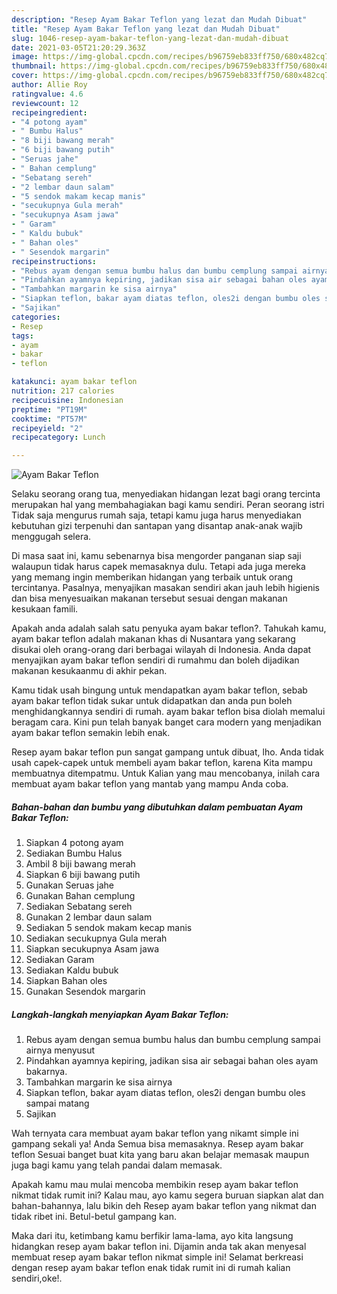 ```yaml
---
description: "Resep Ayam Bakar Teflon yang lezat dan Mudah Dibuat"
title: "Resep Ayam Bakar Teflon yang lezat dan Mudah Dibuat"
slug: 1046-resep-ayam-bakar-teflon-yang-lezat-dan-mudah-dibuat
date: 2021-03-05T21:20:29.363Z
image: https://img-global.cpcdn.com/recipes/b96759eb833ff750/680x482cq70/ayam-bakar-teflon-foto-resep-utama.jpg
thumbnail: https://img-global.cpcdn.com/recipes/b96759eb833ff750/680x482cq70/ayam-bakar-teflon-foto-resep-utama.jpg
cover: https://img-global.cpcdn.com/recipes/b96759eb833ff750/680x482cq70/ayam-bakar-teflon-foto-resep-utama.jpg
author: Allie Roy
ratingvalue: 4.6
reviewcount: 12
recipeingredient:
- "4 potong ayam"
- " Bumbu Halus"
- "8 biji bawang merah"
- "6 biji bawang putih"
- "Seruas jahe"
- " Bahan cemplung"
- "Sebatang sereh"
- "2 lembar daun salam"
- "5 sendok makam kecap manis"
- "secukupnya Gula merah"
- "secukupnya Asam jawa"
- " Garam"
- " Kaldu bubuk"
- " Bahan oles"
- " Sesendok margarin"
recipeinstructions:
- "Rebus ayam dengan semua bumbu halus dan bumbu cemplung sampai airnya menyusut"
- "Pindahkan ayamnya kepiring, jadikan sisa air sebagai bahan oles ayam bakarnya."
- "Tambahkan margarin ke sisa airnya"
- "Siapkan teflon, bakar ayam diatas teflon, oles2i dengan bumbu oles sampai matang"
- "Sajikan"
categories:
- Resep
tags:
- ayam
- bakar
- teflon

katakunci: ayam bakar teflon 
nutrition: 217 calories
recipecuisine: Indonesian
preptime: "PT19M"
cooktime: "PT57M"
recipeyield: "2"
recipecategory: Lunch

---
```



![Ayam Bakar Teflon](https://img-global.cpcdn.com/recipes/b96759eb833ff750/680x482cq70/ayam-bakar-teflon-foto-resep-utama.jpg)

Selaku seorang orang tua, menyediakan hidangan lezat bagi orang tercinta merupakan hal yang membahagiakan bagi kamu sendiri. Peran seorang istri Tidak saja mengurus rumah saja, tetapi kamu juga harus menyediakan kebutuhan gizi terpenuhi dan santapan yang disantap anak-anak wajib menggugah selera.

Di masa  saat ini, kamu sebenarnya bisa mengorder panganan siap saji walaupun tidak harus capek memasaknya dulu. Tetapi ada juga mereka yang memang ingin memberikan hidangan yang terbaik untuk orang tercintanya. Pasalnya, menyajikan masakan sendiri akan jauh lebih higienis dan bisa menyesuaikan makanan tersebut sesuai dengan makanan kesukaan famili. 



Apakah anda adalah salah satu penyuka ayam bakar teflon?. Tahukah kamu, ayam bakar teflon adalah makanan khas di Nusantara yang sekarang disukai oleh orang-orang dari berbagai wilayah di Indonesia. Anda dapat menyajikan ayam bakar teflon sendiri di rumahmu dan boleh dijadikan makanan kesukaanmu di akhir pekan.

Kamu tidak usah bingung untuk mendapatkan ayam bakar teflon, sebab ayam bakar teflon tidak sukar untuk didapatkan dan anda pun boleh menghidangkannya sendiri di rumah. ayam bakar teflon bisa diolah memalui beragam cara. Kini pun telah banyak banget cara modern yang menjadikan ayam bakar teflon semakin lebih enak.

Resep ayam bakar teflon pun sangat gampang untuk dibuat, lho. Anda tidak usah capek-capek untuk membeli ayam bakar teflon, karena Kita mampu membuatnya ditempatmu. Untuk Kalian yang mau mencobanya, inilah cara membuat ayam bakar teflon yang mantab yang mampu Anda coba.

<!--inarticleads1-->

##### Bahan-bahan dan bumbu yang dibutuhkan dalam pembuatan Ayam Bakar Teflon:

1. Siapkan 4 potong ayam
1. Sediakan  Bumbu Halus
1. Ambil 8 biji bawang merah
1. Siapkan 6 biji bawang putih
1. Gunakan Seruas jahe
1. Gunakan  Bahan cemplung
1. Sediakan Sebatang sereh
1. Gunakan 2 lembar daun salam
1. Sediakan 5 sendok makam kecap manis
1. Sediakan secukupnya Gula merah
1. Siapkan secukupnya Asam jawa
1. Sediakan  Garam
1. Sediakan  Kaldu bubuk
1. Siapkan  Bahan oles
1. Gunakan  Sesendok margarin




<!--inarticleads2-->

##### Langkah-langkah menyiapkan Ayam Bakar Teflon:

1. Rebus ayam dengan semua bumbu halus dan bumbu cemplung sampai airnya menyusut
1. Pindahkan ayamnya kepiring, jadikan sisa air sebagai bahan oles ayam bakarnya.
1. Tambahkan margarin ke sisa airnya
1. Siapkan teflon, bakar ayam diatas teflon, oles2i dengan bumbu oles sampai matang
1. Sajikan




Wah ternyata cara membuat ayam bakar teflon yang nikamt simple ini gampang sekali ya! Anda Semua bisa memasaknya. Resep ayam bakar teflon Sesuai banget buat kita yang baru akan belajar memasak maupun juga bagi kamu yang telah pandai dalam memasak.

Apakah kamu mau mulai mencoba membikin resep ayam bakar teflon nikmat tidak rumit ini? Kalau mau, ayo kamu segera buruan siapkan alat dan bahan-bahannya, lalu bikin deh Resep ayam bakar teflon yang nikmat dan tidak ribet ini. Betul-betul gampang kan. 

Maka dari itu, ketimbang kamu berfikir lama-lama, ayo kita langsung hidangkan resep ayam bakar teflon ini. Dijamin anda tak akan menyesal membuat resep ayam bakar teflon nikmat simple ini! Selamat berkreasi dengan resep ayam bakar teflon enak tidak rumit ini di rumah kalian sendiri,oke!.

